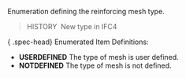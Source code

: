 Enumeration defining the reinforcing mesh type.

> HISTORY&nbsp; New type in IFC4

{ .spec-head}
Enumerated Item Definitions:

* **USERDEFINED** The type of mesh is user defined.
* **NOTDEFINED** The type of mesh is not defined.